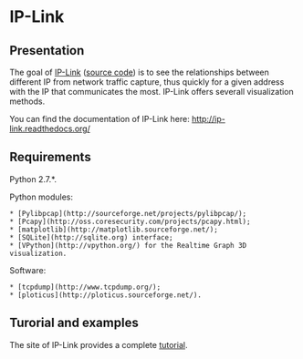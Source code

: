 IP-Link
=======

Presentation
------------

The goal of [IP-Link](http://ip-link.wikidot.com/) ([source code](https://bitbucket.org/cedricbonhomme/ip-link/)) is to see the relationships between different IP from network traffic capture,
thus quickly for a given address with the IP that communicates the most. IP-Link offers severall
visualization methods.

You can find the documentation of IP-Link here: http://ip-link.readthedocs.org/


Requirements
------------

Python 2.7.*.

Python modules:

    * [Pylibpcap](http://sourceforge.net/projects/pylibpcap/);
    * [Pcapy](http://oss.coresecurity.com/projects/pcapy.html);
    * [matplotlib](http://matplotlib.sourceforge.net/);
    * [SQLite](http://sqlite.org) interface;
    * [VPython](http://vpython.org/) for the Realtime Graph 3D visualization.

Software:

    * [tcpdump](http://www.tcpdump.org/);
    * [ploticus](http://ploticus.sourceforge.net/).


Turorial and examples
---------------------

The site of IP-Link provides a complete [tutorial](http://ip-link.wikidot.com/tutorial).